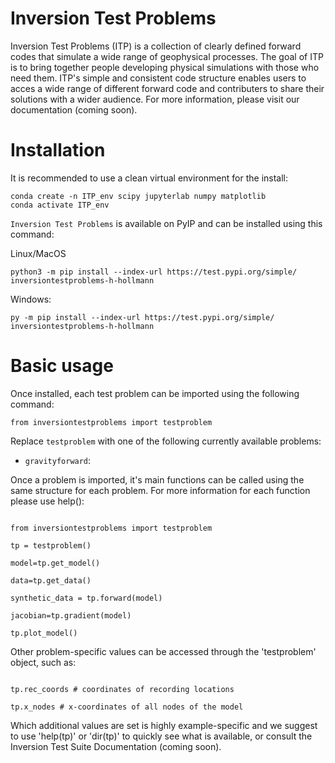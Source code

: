 # Inversion Test Problems


Inversion Test Problems (ITP) is a collection of clearly defined forward codes that simulate a wide range of geophysical processes. The goal of ITP is to bring together people developing physical simulations with those who need them. ITP's simple and consistent code structure enables users to acces a wide range of different forward code and contributers to share their solutions with a wider audience. For more information, please visit our documentation (coming soon).


# Installation

It is recommended to use a clean virtual environment for the install:

```console
conda create -n ITP_env scipy jupyterlab numpy matplotlib
conda activate ITP_env
```

`Inversion Test Problems` is available on PyIP and can be installed using this command:

Linux/MacOS
```console
python3 -m pip install --index-url https://test.pypi.org/simple/ inversiontestproblems-h-hollmann
```

Windows:
```console
py -m pip install --index-url https://test.pypi.org/simple/ inversiontestproblems-h-hollmann
```

# Basic usage

Once installed, each test problem can be imported using the following command:

```console
from inversiontestproblems import testproblem
```

Replace ``testproblem`` with one of the following currently available problems:

- ``gravityforward``:

Once a problem is imported, it's main functions can be called using the same structure for each problem. For more information for each function please use help():

```console

from inversiontestproblems import testproblem

tp = testproblem()

model=tp.get_model()

data=tp.get_data()

synthetic_data = tp.forward(model)

jacobian=tp.gradient(model)

tp.plot_model()

```

Other problem-specific values can be accessed through the 'testproblem' object, such as:

```console

tp.rec_coords # coordinates of recording locations

tp.x_nodes # x-coordinates of all nodes of the model

```

Which additional values are set is highly example-specific and we suggest to use 'help(tp)' or 'dir(tp)' to quickly see what is available, or consult the Inversion Test Suite Documentation (coming soon).

